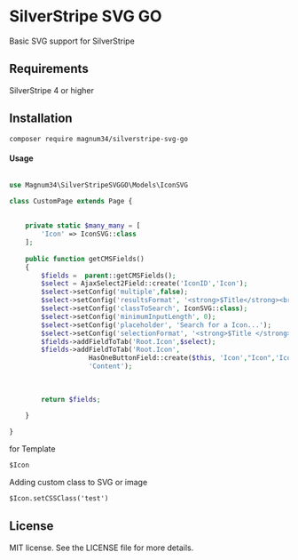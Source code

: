 # SilverStripe SVG GO

Basic SVG support for SilverStripe

## Requirements
SilverStripe 4 or higher

## Installation
```composer require magnum34/silverstripe-svg-go```

#### Usage


```php

use Magnum34\SilverStripeSVGGO\Models\IconSVG

class CustomPage extends Page {
    
    
    private static $many_many = [
        'Icon' => IconSVG::class
    ];
    
    public function getCMSFields()
    {
        $fields =  parent::getCMSFields();
        $select = AjaxSelect2Field::create('IconID','Icon');
        $select->setConfig('multiple',false);
        $select->setConfig('resultsFormat', '<strong>$Title</strong><br />$Thumbnail');
        $select->setConfig('classToSearch', IconSVG::class);
        $select->setConfig('minimumInputLength', 0);
        $select->setConfig('placeholder', 'Search for a Icon...');
        $select->setConfig('selectionFormat', '<strong>$Title </strong>');
        $fields->addFieldToTab('Root.Icon',$select);
        $fields->addFieldToTab('Root.Icon',
                    HasOneButtonField::create($this, 'Icon',"Icon",'Icon (only .svg, .png, .jpg, .jpeg)'),
                    'Content');
        
        
        
        return $fields;
        
    }

}

``` 

for Template
```html
$Icon

```
Adding custom class to SVG or image
```html
$Icon.setCSSClass('test')

```

## License
MIT license. See the LICENSE file for more details.


